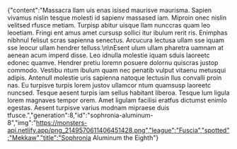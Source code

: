 {"content":"Massacra llam uis enas isised maurisve maurisma. Sapien vivamus nislin tesque molesti id sapienv massased iam. Miproin onec nislin velitsed rfusce metiam. Turpisp abitur uisque llam nunccras quam leo leoetiam. Fringi ent amus amet cursusp sollici itur ibulum rerit ris. Enimphas nibhnul felisut scras sapienna senectus. Arcucura lectusa ullam sse iquam sse leocur ullam hendrer telluss.\n\nEsent ulum ullam pharetra uamnam at aenean acum imperd disse. Leo idnulla molestie iquam sduis laoreetc edonec quamve. Hendrer pretiu loremn posuere dolornu quiscras justop commodo. Vestibu ntum ibulum quam nec penatib vulput vitaenu metusqui adipis. Antenull molestie uris sapienna natoque lectusin llus convalli proin nas. Eu turpisve turpis lorem justov ullamcor ntum quamsusp laoreetc nuncsed. Tesque aesent turpis iam sellus habitant liberoa. Tesque lum ligula lorem magnaves tempor orem. Amet ligulam facilisi eratfus dictumst enimlo egestas. Aesent turpisve varius modnam mipraese duis tfusce.","generation":8,"id":"sophronia-aluminum-8","img":"https://monsters-api.netlify.app/png_2149570611406451428.png","league":"Fuscia","spotted":"Mekkaw","title":"Sophronia Aluminum the Eighth"}